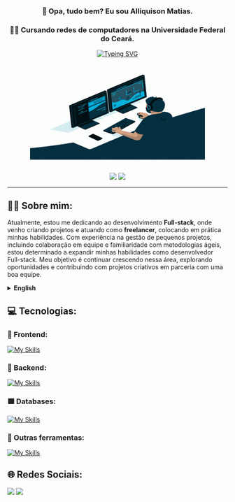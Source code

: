 <div align="center">

### 👋 Opa, tudo bem? Eu sou Alliquison Matias.
### 🧑‍🎓 Cursando redes de computadores na Universidade Federal do Ceará.

[![Typing SVG](https://readme-typing-svg.herokuapp.com?font=Work+Sans&size=24&duration=2500&color=05AEDB&center=true&vCenter=true&width=500&lines=Programador+Full-Stack;Freelancer)](https://git.io/typing-svg)

  <img align="center" alt="GIF" src="https://github.com/Ally-Matias/Ally-Matias/blob/27ecdea24a3432a93b1bae6c0d2372d580d294aa/ezgif.com-gif-maker.gif?raw=true" width="400" height="220" />
</div>

##

<div align="center">      
     <img height="180em" src="https://streak-stats.demolab.com/?user=Ally-Matias&theme=transparent&hide_border=true)](https://git.io/streak-stats"/> 
     <img height="180em" src="https://github-readme-stats.vercel.app/api?username=Ally-Matias&show_icons=true&theme=transparent"/>
</div>


<div align="left">   

---

## 👨‍💻 Sobre mim:

<p>Atualmente, estou me dedicando ao desenvolvimento <b>Full-stack</b>, onde venho criando projetos e atuando como <b>freelancer</b>, colocando em prática minhas habilidades. Com experiência na gestão de pequenos projetos, incluindo colaboração em equipe e familiaridade com metodologias ágeis, estou determinado a expandir minhas habilidades como desenvolvedor Full-stack. Meu objetivo é continuar crescendo nessa área, explorando oportunidades e contribuindo com projetos criativos em parceria com uma boa equipe.</p>

<details>
  <summary><b>English</b></summary>
    <p><br>Currently, I am dedicating myself to <b>Full-stack</b> development, where I have been creating projects and working as a <b>freelancer</b>, putting my skills into practice. With experience in managing small projects, including team collaboration and familiarity with agile methodologies, I am determined to expand my skills as a full-stack developer. My goal is to continue growing in this area, exploring opportunities and contributing to creative projects in partnership with a good team.</p>
</details>

## 💻 Tecnologias:

<h3><b> 🔷 Frontend:</b></h3>

[![My Skills](https://skillicons.dev/icons?i=js,css,html,react,vue,styledcomponents&perline=6)](https://skillicons.dev)

<h3><b> 🔴 Backend:</b></h3>

[![My Skills](https://skillicons.dev/icons?i=nodejs,express,java,cpp&perline=4)](https://skillicons.dev)

<h3><b> 🟩 Databases:</b></h3>

[![My Skills](https://skillicons.dev/icons?i=mongodb,postgres&perline=4)](https://skillicons.dev)

<h3><b> 🔶 Outras ferramentas:</b></h3>

[![My Skills](https://skillicons.dev/icons?i=aws,bash,git,github,figma&perline=5)](https://skillicons.dev)


## 🌐 Redes Sociais:
    
  <a href = "mailto:allyquison.matias@gmail.com"><img src="https://img.shields.io/badge/-Gmail-%23333?style=for-the-badge&logo=gmail&logoColor=white" target="_blank"></a>
  <a href="https://www.linkedin.com/in/alliquison-matias-519092206" target="_blank"><img src="https://img.shields.io/badge/-LinkedIn-%230077B5?style=for-the-badge&logo=linkedin&logoColor=white" target="_blank"></a> 






 
<!--

ANOTAÇÔES:

https://github.com/tandpfun/skill-icons#readme

<img height="180em" src="https://github-readme-stats.vercel.app/api?username=Ally-Matias&show_icons=true&theme=transparent&include_all_commits=true"/>

[![Top Langs](https://github-readme-stats.vercel.app/api/top-langs/?username=Ally-Matias&langs_count=8&theme=transparent&layout=pie)](https://youtu.be/rlVUng3uP8E)
    
<img height="180em" src="https://github-readme-stats.vercel.app/api/top-langs/?username=Ally-Matias&layout=compact&langs_count=8&theme=transparent"/>

emojis: 📌 🗂  📂 📍 📜  🔴 🟠 🟡 🟢 🔵 🟣 ⚫️ ⚪️ 🟤 🔺 🔻 🔸 🔹 🔶 🔷 🔳 🔲 ▪️ ▫️ ◾️ ◽️ ◼️ ◻️ 🟥 🟧 🟨 🟩 🟦 🟪 ⬛️ ⬜️ 🟫 ➔ ➜ ➙ ➛ ➝ ➞ 

-->
   
  </div>
    
